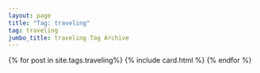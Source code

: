 ```yaml
---
layout: page
title: "Tag: traveling"
tag: traveling
jumbo_title: traveling Tag Archive
---
```

<div class="row">
{% for post in site.tags.traveling%}
{% include card.html %}
{% endfor %}
</div>